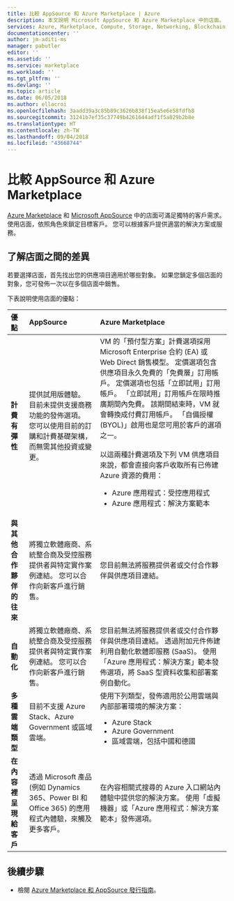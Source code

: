 ```yaml
---
title: 比較 AppSource 和 Azure Marketplace | Azure
description: 本文說明 Microsoft AppSource 和 Azure Marketplace 中的店面。
services: Azure, Marketplace, Compute, Storage, Networking, Blockchain, Security
documentationcenter: ''
author: jm-aditi-ms
manager: pabutler
editor: ''
ms.assetid: ''
ms.service: marketplace
ms.workload: ''
ms.tgt_pltfrm: ''
ms.devlang: ''
ms.topic: article
ms.date: 06/05/2018
ms.author: ellacroi
ms.openlocfilehash: 3aadd39a3c85b89c3626b838f15ea5e6e58fdfb8
ms.sourcegitcommit: 31241b7ef35c37749b4261644adf1f5a029b2b8e
ms.translationtype: HT
ms.contentlocale: zh-TW
ms.lasthandoff: 09/04/2018
ms.locfileid: "43668744"
---
```

# <a name="comparing-appsource-and-the-azure-marketplace"></a>比較 AppSource 和 Azure Marketplace
[Azure Marketplace](https://azuremarketplace.microsoft.com) 和 [Microsoft AppSource](https://appsource.microsoft.com) 中的店面可滿足獨特的客戶需求。 使用店面，依照角色來鎖定目標客戶。 您可以根據客戶提供適當的解決方案或服務。

## <a name="understanding-the-differences-between-storefronts"></a>了解店面之間的差異
若要選擇店面，首先找出您的供應項目適用於哪些對象。 如果您鎖定多個店面的對象，您可發佈一次以在多個店面中銷售。
 
下表說明使用店面的優點：

| 優點 | AppSource | Azure Marketplace |
|:--- |:--- | :--- |
| **計費有彈性** | 提供試用版體驗。 目前未提供支援商務功能的發佈選項。 您可以使用目前的訂購和計費基礎架構，而無需其他投資或變更。 | VM 的「預付型方案」計費選項採用 Microsoft Enterprise 合約 (EA) 或 Web Direct 銷售模型。 定價選項包含供應項目永久免費的「免費層」訂用帳戶。 定價選項也包括「立即試用」訂用帳戶。 「立即試用」訂用帳戶在限時推廣期間內免費。 該期間結束時，VM 就會轉換成付費訂用帳戶。 「自備授權 (BYOL)」啟用也是您可用於客戶的選項之一。<br /><br/>以這兩種計費選項及下列 VM 供應項目來說，都會直接向客戶收取所有已佈建 Azure 資源的費用：<ul> <li>Azure 應用程式：受控應用程式</li> <li>Azure 應用程式：解決方案範本</li> </ul> |
| **與其他合作夥伴的往來** | 將獨立軟體廠商、系統整合商及受控服務提供者與特定實作案例連結。 您可以合作向新客戶進行銷售。 | 您目前無法將服務提供者或交付合作夥伴與供應項目連結。 | 
| **自動化** | 將獨立軟體廠商、系統整合商及受控服務提供者與特定實作案例連結。 您可以合作向新客戶進行銷售。 | 您目前無法將服務提供者或交付合作夥伴與供應項目連結。 透過附加元件佈建利用自動化軟體即服務 (SaaS)。 使用「Azure 應用程式：解決方案」範本發佈選項，將 SaaS 型資料收集和部署案例自動化。 |
| **多種雲端類型** | 目前不支援 Azure Stack、Azure Government 或區域雲端。 | 使用下列類型，發佈適用於公用雲端與內部部署環境的解決方案：<ul> <li>Azure Stack</li> <li>Azure Government</li> <li>區域雲端，包括中國和德國</li></ul> |
| **在內容裡呈現給客戶** | 透過 Microsoft 產品 (例如 Dynamics 365、Power BI 和 Office 365) 的應用程式內體驗，來觸及更多客戶。 | 在內容相關式搜尋的 Azure 入口網站內體驗中提供您的解決方案。 使用「虛擬機器」或「Azure 應用程式：解決方案範本」發佈選項。 |

## <a name="next-steps"></a>後續步驟
*   檢閱 [Azure Marketplace 和 AppSource 發行指南](./marketplace-publishers-guide.md)。

